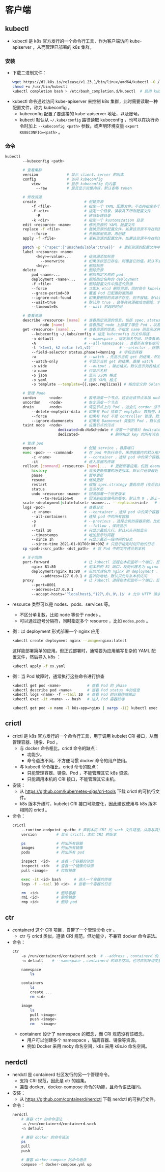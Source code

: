 # 客户端

## kubectl

- kubectl 是 k8s 官方发行的一个命令行工具，作为客户端访问 kube-apiserver ，从而管理已部署的 k8s 集群。

### 安装

- 下载二进制文件：
  ```sh
  wget https://dl.k8s.io/release/v1.23.1/bin/linux/amd64/kubectl -O /usr/bin/kubectl
  chmod +x /usr/bin/kubectl
  kubectl completion bash > /etc/bash_completion.d/kubectl  # 启用 kubectl 命令补全，保存为 bash_completion 脚本
  ```
- kubectl 命令通过访问 kube-apiserver 来控制 k8s 集群，此时需要读取一种配置文件，称为 kubeconfig 。
  - kubeconfig 配置了要连接的 kube-apiserver 地址，以及账号。
  - kubectl 默认从 `~/.kube/config` 路径读取 kubeconfig ，也可以在执行命令时加上 `--kubeconfig <path>` 参数，或声明环境变量 `export KUBECONFIG=<path>` 。

### 命令

```sh
kubectl
        --kubeconfig <path>

        # 查看集群
        version             # 显示 client、server 的版本
        config              # 访问 kubeconfig
            view            # 显示 kubeconfig 的内容
              --raw         # 是否显示完整内容，默认省略 token

        # 修改资源
        create                      # 创建资源
            -f <file>               # 指定一个 YAML 配置文件。不支持指定多个文件，支持以 URL 的形式指定配置文件
            -f <dir>                # 指定一个目录，读取其下所有配置文件
              -R                    # 递归处理目录
            -k <dir>                # 指定一个 kustomization 目录
        edit <resource> <name>      # 修改资源的 YAML 配置文件
        replace -f <file>           # 替换资源的配置文件。如果该资源不存在则报错。如果只是更改无序字段的顺序，则不会更新配置文件
            --force                 # 先删除旧资源，再创建
        apply -f <file>             # 更新资源的配置文件。如果该资源不存在则自动创建，如果该资源没有变化则显示 unchanged

        patch -p '{"spec":{"unschedulable":true}}'  # 更新资源的配置文件中的指定字段，而不是修改整个配置文件
        label <resource> <name>
              <key>=<value>...      # 给资源添加标签
                --overwrite         # 如果该标签已存在，则覆盖它的值。默认不会覆盖，而是报错
              <key>-                # 删除标签
        delete                      # 删除资源
            pod <name>...           # 删除指定名称的 pod
            deployment <name>...    # 删除指定名称的 deployment
            -f <file>               # 删除配置文件中指定的资源
            --force                 # 立即从 etcd 删除资源，同时命令 kubelet 终止相应的 Pod ，依然会等待一小段宽限期
            --grace-period=30       # 覆盖 Pod 已配置的宽限期
            --ignore-not-found      # 如果要删除的资源不存在，则不报错。默认会报错
            --wait=true             # 默认为 true ，会等待资源被成功删除，才结束 kubelet delete 命令。比如删除 Pod 时需要等待宽限期
            --timeout=0s            # --wait 的超时时间

        # 查看资源
        describe <resource> [name]  # 查看指定资源的信息，包括 spec、status、event 等
                node [name]         # 查看指定 node 上部署了哪些 Pod ，以及每个 Pod 的 CPU 、内存使用率
        get <resource> [name]...    # 查看资源的信息。不指定 name 则显示这种资源的所有实例
            --kubeconfig ~/.kube/config # 指定 kubeconfig 的文件路径
            -n default              # --namespace ，指定命名空间，只查看该命名空间中的资源
            -A                      # --all-namespaces ，查看所有命名空间
            -l 'k1=v1, k2 notin (v1,v2)'            # --selector ，标签选择器
            --field-selector status.phase!=Running  # 字段选择器
            -w                      # --watch ，先显示当前 get 的结果，然后保持执行命令，当有资源变化时就增加显示
            --watch-only            # 不显示当前 get 的结果，直接 watch
            -o wide                 # --output ，输出格式。默认显示列表格式的简介，wide 是显示更多列
            -o name                 # 只显示名称
            -o json                 # 显示 JSON 格式
            -o yaml                 # 显示 YAML 格式
            -o template --template={{.spec.replicas}} # 按自定义的 Golang 模板显示

        # 管理 Node
        cordon      <node>          # 暂停调度一个节点。这会给该节点添加 node.kubernetes.io/unschedulable 污点，避免调度新 Pod ，但不影响已调度的 Pod
        uncordon    <node>          # 恢复调度一个节点
        drain       <node>          # 清空节点上的 Pod 。这会先 cordon 该节点，然后驱逐已调度的所有 Pod 。驱逐完之后，该命令才退出
            --delete-emptydir-data  # 如果有 Pod 挂载了 emptyDir 数据卷，默认会导致 drain 命令中断，除非加上该选项
            --force                 # 如果有 Pod 不受 controller 管理，默认会导致 drain 命令中断，除非加上该选项
            --ignore-daemonsets     # 如果有 Daemonset 类型的 Pod ，默认会导致 drain 命令中断，除非加上该选项。因为 Daemonset 类型的 Pod 会容忍 node.kubernetes.io/unschedulable 污点，依然会调度到该节点
        taint node  <node>          # 设置节点的污点
                        dedicated=db:NoSchedule # 设置一个键值对 dedicated=special 作为污点，效果为 NoSchedule
                        dedicated-              # 删除指定 key 的所有污点

        # 管理 pod
        expose                      # 创建 service ，暴露端口
        exec <pod> -- <command>     # 在 pod 中执行命令，采用容器内的默认用户（不支持主动选用 root 用户）。注意在 command 之前要加上分隔符 --
            -c <name>               # --container ，选择 pod 中的某个容器。默认选择第一个容器
            -it                     # 进入容器内终端
        rollout [command] <resource> [name]...  # 更新部署应用，仅限 daemonset、deployment、statefulset 类型，如果省略 name 则选择所有应用
            history                 # 显示更新部署的历史版本，默认只记录最近 10 个
            pause                   # 暂停更新
            resume                  # 继续更新
            restart                 # 根据 spec.strategy 重启应用（在后台异步执行）
            status                  # 显示状态
            undo <resource> <name>  # 回滚部署一个历史版本
                --to-revision=0     # 回滚到指定编号的版本。默认为 0 ，即上一个版本（非当前版本）
        scale <deployment|statefulset> <name>... --replicas=<int>   # 调整某个应用的 replicas 数量
        logs <pod>                  # 查看日志
            -c <name>               # --container ，选择 pod 中的某个容器
            --all-containers        # 选择 pod 中的所有容器
            -p                      # --previous ，选择之前的容器实例。比如一个 Pod 在重启前后存在不同的容器实例
            -f                      # --follow ，保持显示
            --tail 10               # 只显示最后几行。默认从头开始显示
            --timestamps            # 增加显示时间戳
            --since 1h              # 只显示最近一段时间的日志
            --since-time 2021-01-01T08:00:00Z # 只显示指定时刻开始的日志
        cp <pod>:<src_path> <dst_path>  # 将 Pod 中的文件拷贝到本机

        # 关于网络
        port-forward                # 让 kubectl 进程在本机监听一个端口，反向代理 Pod 的指定端口，常用于调试
            nginx 81:80             # 用本机的 81 端口，反向代理名为 nginx 的 Pod 的 80 端口
            deployment/nginx 81:80  # 反向代理名为 nginx 的 deployment ，随机选取其中一个 Pod 。即使目标 Pod 终止，也会继续转发，只有重启 kubectl 进程才会重新选取 Pod
                --address=127.0.0.1 # 监听的地址，默认只允许从本机访问
        proxy                       # 让 kubectl 进程在本机监听一个端口，反向代理 apiserver
            --port=8001
            --address=127.0.0.1
            --accept-hosts='^localhost$,^127\.0\.0\.1$' # 允许 HTTP 请求采用的目标地址，采用正则匹配
```
- resource 类型可以是 nodes、pods、services 等。
  - 不区分单复数，比如 node 等价于 nodes 。
  - 可以通过逗号分隔符，同时指定多个 resource ，比如 `nodes,pods` 。

- 例：以 deployment 形式部署一个 nginx 应用
  ```sh
  kubectl create deployment nginx --image=nginx:latest
  ```
  这样能部署简单的应用。但正式部署时，通常要为应用编写复杂的 YAML 配置文件，然后导入 k8s ：
  ```sh
  kubectl apply -f xx.yaml
  ```

- 例：当 Pod 故障时，通常执行这些命令进行排查
  ```sh
  kubectl get pod <name>            # 查看 Pod 的 phase
  kubectl describe pod <name>       # 查看 Pod status 中的信息
  kubectl logs <name> -f --tail 10  # 查看 Pod 的容器终端输出
  kubectl exec -it <name> -- bash   # 进入 Pod 容器终端

  kubectl get pod -o name -l k8s-app=nginx | xargs -I{} kubectl exec -it {} -- date   # 选出多个 Pod ，对它们同时执行命令
  ```

## crictl

- crictl 是 k8s 官方发行的一个命令行工具，用于调用 kubelet CRI 接口，从而管理容器、镜像、Pod 。
  - 与 docker 命令相比，crictl 命令的缺点：
    - 功能少。
    - 命令语法不同，不方便习惯 docker 命令的用户使用。
  - 与 kubectl 命令相比，crictl 命令的缺点：
    - 只能管理容器、镜像、Pod ，不能管理其它 k8s 资源。
    - 只能调用本机的 CRI 接口，不能管理其它主机。
- 安装：
  - 从 <https://github.com/kubernetes-sigs/cri-tools> 下载 crictl 的可执行文件。
  - k8s 版本升级时，kubelet CRI 接口可能变化，因此建议使用与 k8s 版本相同的 crictl 。
- 命令：
  ```sh
  crictl
      --runtime-endpoint <path> # 声明本机 CRI 的 sock 文件路径，从而与其交互。也可声明环境变量 CONTAINER_RUNTIME_ENDPOINT=xx
      version         # 显示 crictl、本机 CRI 的版本

      ps              # 列出所有容器
      images          # 列出所有镜像
      pods            # 列出所有 pod

      inspect  <id>   # 查看一个容器的详情
      inspecti <id>   # 查看一个镜像的详情
      pull <image>    # 拉取镜像

      exec -it <id> bash      # 进入一个容器的终端
      logs -f --tail 10 <id>  # 查看一个容器的日志

      rm  <id>        # 删除容器
      rmi <id>        # 删除镜像
      rmp <id>        # 删除 pod
  ```

## ctr

- containerd 这个 CRI 项目，自带了一个管理命令 ctr 。
  - ctr 与 crictl 类似，遵循 CRI 规范，但功能少，不兼容 docker 命令语法。
- 命令：
  ```sh
  ctr
      -a /run/containerd/containerd.sock  # --address ，containerd 的 sock 文件路径。也可声明环境变量 CONTAINERD_ADDRESS=xx
      -n default    # --namespace ，containerd 的命名空间。也可声明环境变量 CONTAINERD_NAMESPACE=xx

      namespace
          ls

      containers
          ls
          create ...
          rm <id>

      image
          ls
          pull <image>
          push <image>
          rm   <image>
  ```
  - containerd 设计了 namespace 的概念，而 CRI 规范没有该概念。
    - 用户可以创建多个 namespace ，隔离容器、镜像等资源。
    - 例如 Docker 采用 moby 命名空间，k8s 采用 k8s.io 命名空间。

## nerdctl

- nerdctl 是 containerd 社区发行的另一个管理命令。
  - 支持 CRI 规范，因此是 ctr 的超集。
  - 兼备 docker、docker-compose 命令的功能，且命令语法相同。
- 安装：
  - 从 <https://github.com/containerd/nerdctl> 下载 nerdctl 的可执行文件。
- 命令：
  ```sh
  nerdctl
      # 兼容 ctr 的命令语法
      -a /run/containerd/containerd.sock
      -n default

      # 兼容 docker 的命令语法
      ps
      pull
      push

      # 兼容 docker-compose 的命令语法
      compose -f docker-compose.yml up
  ```
